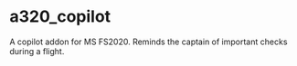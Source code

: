 # a320_copilot
A copilot addon for MS FS2020. Reminds the captain of important checks during a flight.
